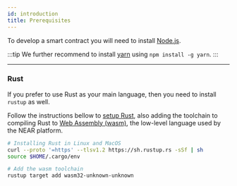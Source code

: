 ```yaml
---
id: introduction
title: Prerequisites
---
```


To develop a smart contract you will need to install [Node.js](https://nodejs.org/en/download/).

:::tip
We further recommend to install [yarn](https://yarnpkg.com) using `npm install -g yarn`.
:::

---

### Rust
If you prefer to use Rust as your main language, then you need to install `rustup` as well.

Follow the instructions bellow to [setup Rust](https://doc.rust-lang.org/book/ch01-01-installation.html), also adding the toolchain to compiling Rust to [Web Assembly (wasm)](https://webassembly.org/), the low-level language used by the NEAR platform.

```bash
# Installing Rust in Linux and MacOS
curl --proto '=https' --tlsv1.2 https://sh.rustup.rs -sSf | sh
source $HOME/.cargo/env

# Add the wasm toolchain
rustup target add wasm32-unknown-unknown
```